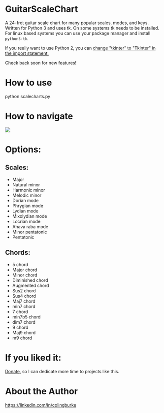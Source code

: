# GuitarScaleChart
A 24-fret guitar scale chart for many popular scales, modes, and keys.
Written for Python 3 and uses tk. On some systems tk needs to be installed.
For linux based systems you can use your package manager and install `python3-tk`.

If you really want to use Python 2, you can [change "tkinter" to "Tkinter" in the import statement.](https://docs.python.org/2/library/tkinter.html)

Check back soon for new features!

# How to use
  python scalecharts.py

# How to navigate
![](http://i.imgur.com/rILNroA.gif)

# Options:
## Scales:
 * Major
 * Natural minor
 * Harmonic minor
 * Melodic minor
 * Dorian mode
 * Phrygian mode
 * Lydian mode
 * Mixolydian mode
 * Locrian mode
 * Ahava raba mode
 * Minor pentatonic
 * Pentatonic

## Chords:
 * 5 chord
 * Major chord
 * Minor chord
 * Diminished chord
 * Augmented chord
 * Sus2 chord
 * Sus4 chord
 * Maj7 chord
 * min7 chord
 * 7 chord
 * min7b5 chord
 * dim7 chord
 * 9 chord
 * Maj9 chord
 * m9 chord

# If you liked it:

[Donate](https://www.paypal.me/gitcraw), so I can dedicate more time to projects like this.

# About the Author

https://linkedin.com/in/colingburke
